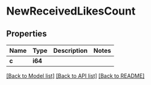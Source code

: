 # NewReceivedLikesCount

## Properties

Name | Type | Description | Notes
------------ | ------------- | ------------- | -------------
**c** | **i64** |  | 

[[Back to Model list]](../README.md#documentation-for-models) [[Back to API list]](../README.md#documentation-for-api-endpoints) [[Back to README]](../README.md)


